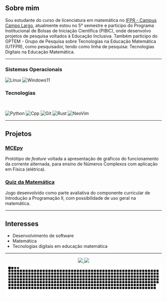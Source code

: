 ## Sobre mim

Sou estudante do curso de licenciatura em matemática no [IFPR - Campus Campo Largo](https://campolargo.ifpr.edu.br), atualmente estou no 5° semestre e participo do Programa Institucional de Bolsas de Iniciação Científica (PIBIC), onde desenvolvo projetos de pesquisa voltados à Educação Inclusiva. Também participo do GPTEM - Grupo de Pesquisa sobre Tecnologias na Educação Matemática (UTFPR), como pesquisador, tendo como linha de pesquisa: Tecnologias Digitais na Educação Matemática.

---

### Sistemas Operacionais

<img src="https://cdn.jsdelivr.net/gh/devicons/devicon@latest/icons/linux/linux-original.svg" alt="Linux" width="30" height="30" /> <img src="https://cdn.jsdelivr.net/gh/devicons/devicon@latest/icons/windows11/windows11-original.svg" alt="Windows11" width="30" height="30"/>

### Tecnologias

<div style="display: inline_block"><br>

<img src="https://cdn.jsdelivr.net/gh/devicons/devicon@latest/icons/python/python-original.svg" alt="Python" width="30" height="30" /> <img src="https://cdn.jsdelivr.net/gh/devicons/devicon@latest/icons/cplusplus/cplusplus-original.svg" alt="Cpp" width="30" height="30" /> <img src="https://cdn.jsdelivr.net/gh/devicons/devicon@latest/icons/git/git-original.svg" alt="Git" width="30" height="30" /> <img src="https://cdn.jsdelivr.net/gh/devicons/devicon@latest/icons/rust/rust-original.svg" alt="Rust" width="30" height="30" /> <img src="https://cdn.jsdelivr.net/gh/devicons/devicon@latest/icons/neovim/neovim-original.svg" alt="NeoVim" width="30" height="30" />

</div>

---

## Projetos

### [MCEpy](https://github.com/MauricioPaivadaSilva/MCEpy)

Protótipo de _feature_ voltada a apresentação de gráficos do funcionamento da corrente alternada, para ensino de Números Complexos com aplicação em Física (elétrica).

### [Quiz da Matemática](https://github.com/MauricioPaivadaSilva/Quiz-da-Matematica)

Jogo desenvolvido como parte avaliativa do componente curricular de Introdução a Programação II, com possibilidade de uso geral na matemática.

---

## Interesses

* Desenvolvimento de software
* Matemática
* Tecnologias digitais em educação matemática

---

<div align="center">
<div>
  <a href="https://github.com/MauricioPaivadaSilva">
  <img height="180em" src="https://github-readme-stats.vercel.app/api?username=MauricioPaivadaSilva&show_icons=true&theme=dark&include_all_commits=true&count_private=true"/>
  <img height="180em" src="https://github-readme-stats.vercel.app/api/top-langs/?username=MauricioPaivadaSilva&layout=compact&langs_count=16&theme=dark"/>
</div>

<picture>
  <source media="(prefers-color-scheme: light)" srcset="https://raw.githubusercontent.com/MauricioPaivadaSilva/MauricioPaivadaSilva/output/github-contribution-grid-snake-dark.svg">
  <source media="(prefers-color-scheme: light)" srcset="https://raw.githubusercontent.com/MauricioPaivadaSilva/MauricioPaivadaSilva/output/github-contribution-grid-snake.svg">
  <img alt="github contribution grid snake animation" src="https://raw.githubusercontent.com/MauricioPaivadaSilva/MauricioPaivadaSilva/output/github-contribution-grid-snake.svg">
</picture>

</div>

